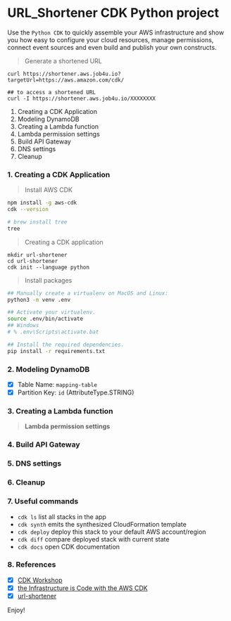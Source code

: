 
# URL_Shortener CDK Python project

Use the `Python CDK` to quickly assemble your AWS infrastructure and show you how easy to configure your cloud resources, manage permissions, connect event sources and even build and publish your own constructs.

> Generate a shortened URL

```
curl https://shortener.aws.job4u.io?targetUrl=https://aws.amazon.com/cdk/

## to access a shortened URL
curl -I https://shortener.aws.job4u.io/XXXXXXXX
```

1. Creating a CDK Application
2. Modeling DynamoDB
3. Creating a Lambda function
4. Lambda permission settings
5. Build API Gateway
6. DNS settings
7. Cleanup

### 1. Creating a CDK Application


> Install AWS CDK

```bash
npm install -g aws-cdk
cdk --version

# brew install tree
tree
```

> Creating a CDK application

```
mkdir url-shortener
cd url-shortener
cdk init --language python
```

> Install packages

```bash
## Manually create a virtualenv on MacOS and Linux:
python3 -m venv .env

## Activate your virtualenv.
source .env/bin/activate
## Windows
# % .env\Scripts\activate.bat

## Install the required dependencies.
pip install -r requirements.txt
```

### 2. Modeling DynamoDB

* [x] Table Name: `mapping-table`
* [x] Partition Key: `id` (AttributeType.STRING)

### 3. Creating a Lambda function

> **Lambda permission settings**

### 4. Build API Gateway

### 5. DNS settings

### 6. Cleanup


### 7. Useful commands

 * `cdk ls`          list all stacks in the app
 * `cdk synth`       emits the synthesized CloudFormation template
 * `cdk deploy`      deploy this stack to your default AWS account/region
 * `cdk diff`        compare deployed stack with current state
 * `cdk docs`        open CDK documentation

### 8. References

* [x] [CDK Workshop](https://cdkworkshop.com)
* [x] [the Infrastructure is Code with the AWS CDK](https://youtu.be/ZWCvNFUN-sU)
* [x] [url-shortener](https://github.com/aws-samples/aws-cdk-examples/tree/master/python/url-shortener) 

Enjoy!
